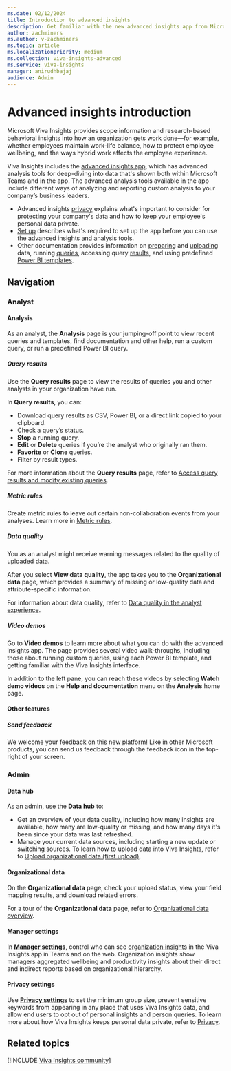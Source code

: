 ```yaml
---
ms.date: 02/12/2024
title: Introduction to advanced insights
description: Get familiar with the new advanced insights app from Microsoft Viva Insights 
author: zachminers
ms.author: v-zachminers
ms.topic: article
ms.localizationpriority: medium
ms.collection: viva-insights-advanced
ms.service: viva-insights
manager: anirudhbajaj
audience: Admin
---
```


# Advanced insights introduction

Microsoft Viva Insights provides scope information and research-based behavioral insights into how  an organization gets work done—for example, whether employees maintain work-life balance, how to protect employee wellbeing, and the ways hybrid work affects the employee experience. 

Viva Insights includes the [advanced insights app](https://go.microsoft.com/fwlink/?linkid=2201482), which has advanced analysis tools for deep-diving into data that's shown both within Microsoft Teams and in the app. The advanced analysis tools available in the app include different ways of analyzing and reporting custom analysis to your company’s business leaders.

* Advanced insights [privacy](./privacy/privacy.md) explains what's important to consider for protecting your company's data and how to keep your employee's personal data private.
* [Set up](./setup-maint/setup.md) describes what's required to set up the app before you can use the advanced insights and analysis tools.
* Other documentation provides information on [preparing](./admin/prepare-org-data.md) and [uploading](./admin/upload-org-data-first.md) data, running [queries](./analyst/person-query.md), accessing query [results](./analyst/query-results.md), and using predefined [Power BI templates](./analyst/templates/introduction-to-templates.md).

## Navigation

### Analyst

#### Analysis

As an analyst, the **Analysis** page is your jumping-off point to view recent queries and templates, find documentation and other help, run a custom query, or run a predefined Power BI query. 

##### Query results

Use the **Query results** page to view the results of queries you and other analysts in your organization have run. 

In **Query results**, you can:

* Download query results as CSV, Power BI, or a direct link copied to your clipboard.
* Check a query’s status.
* **Stop** a running query.
* **Edit** or **Delete** queries if you’re the analyst who originally ran them.
* **Favorite** or **Clone** queries.
* Filter by result types.

For more information about the **Query results** page, refer to [Access query results and modify existing queries](./analyst/query-results.md).

##### Metric rules

Create metric rules to leave out certain non-collaboration events from your analyses. Learn more in [Metric rules](../advanced/analyst/metric-rules.md).

##### Data quality

You as an analyst might receive warning messages related to the quality of uploaded data.  

After you select **View data quality**, the app takes you to the **Organizational data** page, which provides a summary of missing or low-quality data and attribute-specific information.

For information about data quality, refer to [Data quality in the analyst experience](./analyst/data-quality-analyst-experience.md).

##### Video demos

Go to **Video demos** to learn more about what you can do with the advanced insights app. The page provides several video walk-throughs, including those about running custom queries, using each Power BI template, and getting familiar with the Viva Insights interface.

In addition to the left pane, you can reach these videos by selecting **Watch demo videos** on the **Help and documentation** menu on the **Analysis** home page.

#### Other features

##### Send feedback

We welcome your feedback on this new platform! Like in other Microsoft products, you can send us feedback through the feedback icon in the top-right of your screen.

### Admin

#### Data hub

As an admin, use the **Data hub** to:

* Get an overview of your data quality, including how many insights are available, how many are low-quality or missing, and how many days it's been since your data was last refreshed.
* Manage your current data sources, including starting a new update or switching sources. To learn how to upload data into Viva Insights, refer to [Upload organizational data (first upload)](../advanced/admin/upload-org-data-first.md).

#### Organizational data

On the **Organizational data** page, check your upload status, view your field mapping results, and download related errors.

For a tour of the **Organizational data** page, refer to [Organizational data overview](../advanced/admin/org-data-overview.md#organizational-data-in-the-advanced-insights-app).

#### Manager settings

In **[Manager settings](./setup-maint/manager-settings.md)**, control who can see [organization insights](../org-team-insights/org-insights.md) in the Viva Insights app in Teams and on the web. Organization insights show managers aggregated wellbeing and productivity insights about their direct and indirect reports based on organizational hierarchy.

#### Privacy settings

Use [**Privacy settings**](setup-maint/setup.md#customize-privacy-settings) to set the minimum group size, prevent sensitive keywords from appearing in any place that uses Viva Insights data, and allow end users to opt out of personal insights and person queries. To learn more about how Viva Insights keeps personal data private, refer to [Privacy](./privacy/privacy.md).

## Related topics

 [!INCLUDE [Viva Insights community](../personal/includes/insights-community.md)]
